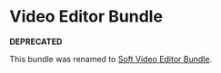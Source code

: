 # Video Editor Bundle

**DEPRECATED**

This bundle was renamed to [Soft Video Editor Bundle](https://github.com/teltek/PuMuKIT2-soft-video-editor-bundle).